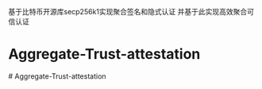 基于比特币开源库secp256k1实现聚合签名和隐式认证
并基于此实现高效聚合可信认证
# Aggregate-Trust-attestation
#   A g g r e g a t e - T r u s t - a t t e s t a t i o n  
 